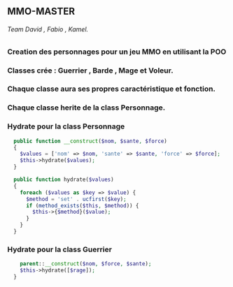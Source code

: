 ## MMO-MASTER 

###### Team David , Fabio , Kamel.

### Creation des personnages pour un jeu MMO en utilisant la POO

### Classes crée : Guerrier , Barde , Mage et Voleur.
### Chaque classe aura ses propres caractéristique et fonction. 
### Chaque classe herite de la class Personnage.

### Hydrate pour la class Personnage

```php 
  public function __construct($nom, $sante, $force)
  {
    $values = ['nom' => $nom, 'sante' => $sante, 'force' => $force];
    $this->hydrate($values);
  }

  public function hydrate($values)
  {
    foreach ($values as $key => $value) {
      $method = 'set' . ucfirst($key);
      if (method_exists($this, $method)) {
        $this->{$method}($value);
      }
    }
  }
```

### Hydrate pour la class Guerrier

```php 
    parent::__construct($nom, $force, $sante);
    $this->hydrate([$rage]);
  }
```